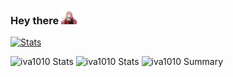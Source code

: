 ### Hey there <img src="https://github.com/iva1010/iva1010/blob/main/jump.gif" width="25px">


[![Stats](https://github-readme-stats.vercel.app/api?username=iva1010&show_icons=true&theme=cobalt)](https://github.com/iva1010?tab=repositories)

![iva1010 Stats](https://github-profile-summary-cards.vercel.app/api/cards/repos-per-language?username=iva1010&theme=monokai)
![iva1010 Stats](https://github-profile-summary-cards.vercel.app/api/cards/most-commit-language?username=iva1010&theme=monokai)
![iva1010 Summary](https://github-profile-summary-cards.vercel.app/api/cards/profile-details?username=iva1010&theme=monokai)
